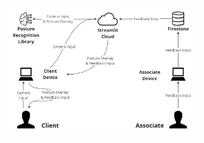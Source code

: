 
<img src="https://github.com/Michele-png/Michele-png.github.io/blob/main/Digital%20Resources/WebAppArchitecture.jpg" alt="Logo" width="300">

